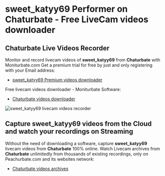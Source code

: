 # sweet_katyy69 Performer on Chaturbate - Free LiveCam videos downloader

## Chaturbate Live Videos Recorder

Monitor and record livecam videos of **sweet_katyy69** from **Chaturbate** with Moniturbate.com
Get a premium trial for free by just and only registering with your Email address:
* [sweet_katyy69 Premium videos downloader](https://moniturbate.com/request-demo-licence-key.html)

Free livecam videos downloader - Moniturbate Software:
* [Chaturbate videos downloader](https://moniturbate.com/moniturbate-download-software.html)

![sweet_katyy69 livecam videos recorder](https://peachurnet.com/templates/moniturbate-software.png)


## Capture sweet_katyy69 videos from the Cloud and watch your recordings on Streaming

Without the need of downloading a software, capture **sweet_katyy69** livecam videos from **Chaturbate** 100% online.
Watch Livecam archives from **Chaturbate** unlimitedly from thousands of existing recordings, only on Peachurbate.com and its websites network:
* [Chaturbate videos archives](https://peachurnet.com/)